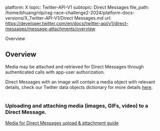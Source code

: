 platform: X
topic: Twitter-API-V1
subtopic: Direct Messages
file_path: /home/bhuang/nlp/rag-race-challenge2-2024/platform-docs-versions/X_Twitter-API-V1/Direct Messages.md
url: https://developer.twitter.com/en/docs/twitter-api/v1/direct-messages/message-attachments/overview

Overview

## Overview

Media may be attached and retrieved for Direct Messages through authenticated calls with app-user authorization.

Direct Messages with an image will contain a media object with relevant details, check our Twitter data objects dictionary for more details [here](https://developer.twitter.com/content/developer-twitter/en/docs/tweets/data-dictionary/overview/entities-object#media).  
 

### Uploading and attaching media (images, GIFs, video) to a Direct Message.

[Media for Direct Messages upload & attachment guide](https://developer.twitter.com/en/docs/direct-messages/message-attachments/guides/attaching-media)